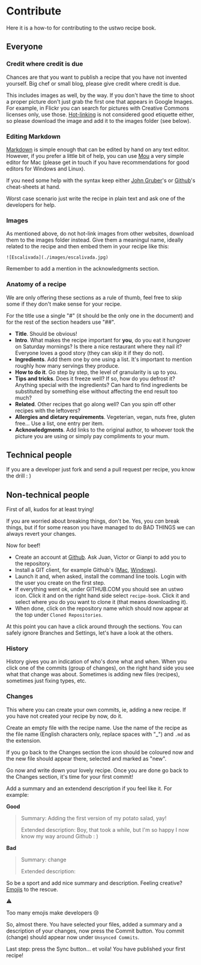# Contribute
Here it is a how-to for contributing to the ustwo recipe book.

## Everyone

### Credit where credit is due

Chances are that you want to publish a recipe that you have not invented yourself. Big chef or small blog, please give credit where credit is due.

This includes images as well, by the way. If you don't have the time to shoot a proper picture don't just grab the first one that appears in Google Images. For example, in Flickr you can search for pictures with Creative Commons licenses only, use those. [Hot-linking](http://en.wikipedia.org/wiki/Inline_linking) is not considered good etiquette either, so please download the image and add it to the images folder (see below). 

### Editing Markdown

[Markdown](http://en.wikipedia.org/wiki/Markdown) is simple enough that can be edited by hand on any text editor. However, if you prefer a little bit of help, you can use [Mou](http://mouapp.com/) a very simple editor for Mac (please get in touch if you have recommendations for good editors for Windows and Linux).

If you need some help with the syntax keep either [John Gruber](http://daringfireball.net/projects/markdown/syntax)'s or [Github](https://help.github.com/articles/github-flavored-markdown)'s cheat-sheets at hand.

Worst case scenario just write the recipe in plain text and ask one of the developers for help.

### Images

As mentioned above, do not hot-link images from other websites, download them to the images folder instead. Give them a meaningul name, ideally related to the recipe and then embed them in your recipe like this:

```
![Escalivada](./images/escalivada.jpg)
```

Remember to add a mention in the acknowledgments section.

### Anatomy of a recipe

We are only offering these sections as a rule of thumb, feel free to skip some if they don't make sense for your recipe.

For the title use a single "#" (it should be the only one in the document) and for the rest of the section headers use "##".

* **Title**. Should be obvious!
* **Intro**. What makes the recipe important for **you**, do you eat it hungover on Saturday mornings? Is there a nice restaurant where they nail it? Everyone loves a good story (they can skip it if they do not).
* **Ingredients**. Add them one by one using a list. It's important to mention roughly how many servings they produce.
* **How to do it**. Go step by step, the level of granularity is up to you.
* **Tips and tricks**. Does it freeze well? If so, how do you defrost it? Anything special with the ingredients? Can hard to find ingredients be substituted by something else without affecting the end result too much?
* **Related**. Other recipes that go along well? Can you spin off other recipes with the leftovers?
* **Allergies and dietary requirements**. Vegeterian, vegan, nuts free, gluten free… Use a list, one entry per item.
* **Acknowledgments**. Add links to the original author, to whoever took the picture you are using or simply pay compliments to your mum.

## Technical people

If you are a developer just fork and send a pull request per recipe, you know the drill : )

## Non-technical people

First of all, kudos for at least trying! 

If you are worried about breaking things, don't be. Yes, you *can* break things, but if for some reason you have managed to do BAD THINGS we can always revert your changes. 

Now for beef!

* Create an account at [Github](https://github.com/). Ask Juan, Victor or Gianpi to add you to the repository.
* Install a GIT client, for example Github's ([Mac](http://mac.github.com/), [Windows](http://windows.github.com/)). 
* Launch it and, when asked, install the command line tools. Login with the user you create on the first step.
* If everything went ok, under GITHUB.COM you should see an ustwo icon. Click it and on the right hand side select ```recipe-book```. Click it and select where you do you want to clone it (that means downloading it). 
* When done, click on the repository name which should now appear at the top under ```Cloned Repositories```.

At this point you can have a click around through the sections. You can safely ignore Branches and Settings, let's have a look at the others.

### History

History gives you an indication of who's done what and when. When you click one of the commits (group of changes), on the right hand side you see what that change was about. Sometimes is adding new files (recipes), sometimes just fixing types, etc.

### Changes

This where you can create your own commits, ie, adding a new recipe. If you have not created your recipe by now, do it. 

Create an empty file with the recipe name. Use the name of the recipe as the file name (English characters only, replace spaces with "_") and ```.md``` as the extension. 

If you go back to the Changes section the icon should be coloured now and the new file should appear there, selected and marked as "new".

Go now and write down your lovely recipe. Once you are done go back to the Changes section, it's time for your first commit!

Add a summary and an extendend description if you feel like it. For example:

**Good**
> Summary: Adding the first version of my potato salad, yay!
> 
> Extended description: Boy, that took a while, but I'm so happy I now know my way around Github : )

**Bad**
> Summary: change
>
> Extended description:

So be a sport and add nice summary and description. Feeling creative? [Emojis](http://www.emoji-cheat-sheet.com/) to the rescue. 

:warning: 

Too many emojis make developers :cry:

So, almost there. You have selected your files, added a summary and a description of your changes, now press the Commit button. You commit (change) should appear now under ```Unsynced Commits```.

Last step: press the Sync button… et voila! You have published your first recipe!